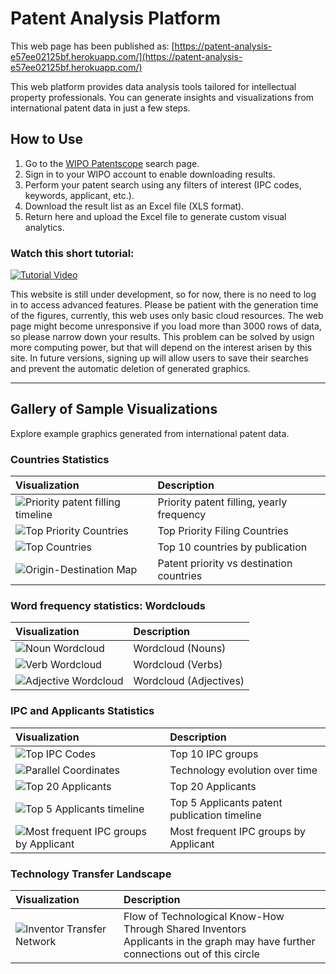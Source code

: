 # Patent Analysis Platform

This web page has been published as: [https://patent-analysis-e57ee02125bf.herokuapp.com/](https://patent-analysis-e57ee02125bf.herokuapp.com/)

This web platform provides data analysis tools tailored for intellectual property professionals. You can generate insights and visualizations from international patent data in just a few steps.

## How to Use

1.  Go to the [WIPO Patentscope](https://patentscope.wipo.int/search/en/search.jsf) search page.
2.  Sign in to your WIPO account to enable downloading results.
3.  Perform your patent search using any filters of interest (IPC codes, keywords, applicant, etc.).
4.  Download the result list as an Excel file (XLS format).
5.  Return here and upload the Excel file to generate custom visual analytics.

### Watch this short tutorial:

[![Tutorial Video](http://img.youtube.com/vi/0/0.jpg)](https://www.youtube.com/embed/eo31FWVMW_o?si=hmpVeIAeSrjxdBOC)

This website is still under development, so for now, there is no need to log in to access advanced features. Please be patient with the generation time of the figures, currently, this web uses only basic cloud resources. The web page might become unresponsive if you load more than 3000 rows of data, so please narrow down your results. This problem can be solved by usign more computing power, but that will depend on the interest arisen by this site. In future versions, signing up will allow users to save their searches and prevent the automatic deletion of generated graphics.

---

## Gallery of Sample Visualizations

Explore example graphics generated from international patent data.

### Countries Statistics

| Visualization                          | Description                            |
| :------------------------------------- | :------------------------------------- |
| ![Priority patent filling timeline](images/frequency_priority_years_r.png) | Priority patent filling, yearly frequency |
| ![Top Priority Countries](images/top_priority_countries_r.png) | Top Priority Filing Countries         |
| ![Top Countries](images/top_countries_r.png) | Top 10 countries by publication        |
| ![Origin-Destination Map](images/origin_destcountr_r.png) | Patent priority vs destination countries |

### Word frequency statistics: Wordclouds

| Visualization        | Description          |
| :------------------- | :------------------- |
| ![Noun Wordcloud](images/wcld_nouns_r.png) | Wordcloud (Nouns)    |
| ![Verb Wordcloud](images/wcld_verbs_r.png) | Wordcloud (Verbs)    |
| ![Adjective Wordcloud](images/wcld_adjectives_r.png) | Wordcloud (Adjectives) |

### IPC and Applicants Statistics

| Visualization                         | Description                                |
| :------------------------------------ | :----------------------------------------- |
| ![Top IPC Codes](images/top_ipcs_r.png) | Top 10 IPC groups                          |
| ![Parallel Coordinates](images/parallel_coordinates_r.png) | Technology evolution over time           |
| ![Top 20 Applicants](images/Top20Appl_r.png) | Top 20 Applicants                          |
| ![Top 5 Applicants timeline](images/Applicants_parallel_r.png) | Top 5 Applicants patent publication timeline |
| ![Most frequent IPC groups by Applicant](images/TopAppl_IPC_r.png) | Most frequent IPC groups by Applicant      |

### Technology Transfer Landscape

| Visualization                       | Description                                                        |
| :---------------------------------- | :----------------------------------------------------------------- |
| ![Inventor Transfer Network](images/network_plot.png) | Flow of Technological Know-How Through Shared Inventors<br>Applicants in the graph may have further connections out of this circle |
